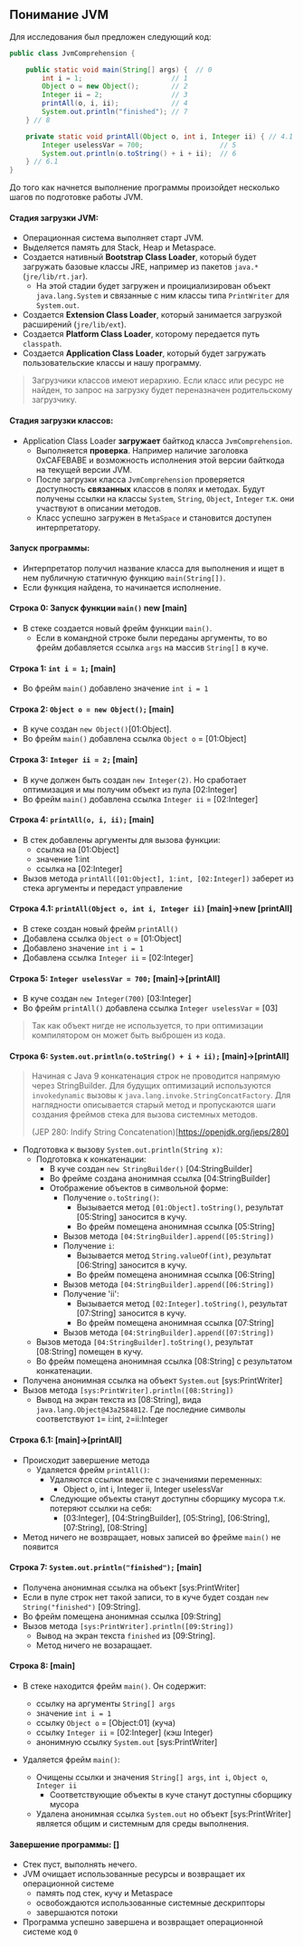 ﻿## Понимание JVM

Для исследования был предложен следующий код:

```java
public class JvmComprehension {

    public static void main(String[] args) {  // 0
        int i = 1;                      // 1
        Object o = new Object();        // 2
        Integer ii = 2;                 // 3
        printAll(o, i, ii);             // 4
        System.out.println("finished"); // 7
    } // 8

    private static void printAll(Object o, int i, Integer ii) { // 4.1
        Integer uselessVar = 700;                   // 5
        System.out.println(o.toString() + i + ii);  // 6
    } // 6.1
}
```

До того как начнется выполнение программы произойдет несколько шагов по подготовке работы JVM.

#### Стадия загрузки JVM:

- Операционная система выполняет старт JVM.
- Выделяется память для Stack, Heap и Metaspace.
- Создается нативный **Bootstrap Class Loader**, который будет загружать базовые классы JRE, например из пакетов `java.*` (`jre/lib/rt.jar`).
  - На этой стадии будет загружен и проициализирован объект `java.lang.System` и связанные с ним классы типа `PrintWriter` для `System.out`.
- Создается **Extension Class Loader**, который занимается загрузкой расширений (`jre/lib/ext`).
- Создается **Platform Class Loader**, которому передается путь `classpath`.
- Создается **Application Class Loader**, который будет загружать пользовательские классы и нашу программу.

> Загрузчики классов имеют иерархию. Если класс или ресурс не найден, то запрос на загрузку будет переназначен родительскому загрузчику.

#### Стадия загрузки классов:

- Application Class Loader **загружает** байткод класса `JvmComprehension`.
  - Выполняется **проверка**. Например наличие заголовка 0xCAFEBABE и возможность исполнения этой версии байткода на текущей версии JVM.
  - После загрузки класса `JvmComprehension` проверяется доступность **связанных** классов в полях и методах.
    Будут получены ссылки на классы `System`, `String`, `Object`, `Integer` т.к. они участвуют в описании методов.
  - Класс успешно загружен в `MetaSpace` и становится доступен интерпретатору.

#### Запуск программы:

  - Интерпретатор получил название класса для выполнения и ищет в нем публичную статичную функцию `main(String[])`.
  - Если функция найдена, то начинается исполнение.
  
#### Строка 0: Запуск функции `main()` new [main]

- В стеке создается новый фрейм функции `main()`.
  - Если в командной строке были переданы аргументы, то во фрейм добавляется ссылка `args` на массив `String[]` в куче.

#### Строка 1: `int i = 1;` [main]

- Во фрейм `main()` добавлено значение `int i = 1`

#### Строка 2: `Object o = new Object();` [main]

- В куче создан `new Object()`[01:Object].
- Во фрейм `main()` добавлена ссылка `Object o` = [01:Object]

#### Строка 3: `Integer ii = 2;` [main]

- В куче должен быть создан `new Integer(2)`. Но сработает оптимизация и мы получим объект из пула [02:Integer]
- Во фрейм `main()` добавлена ссылка `Integer ii` = [02:Integer]

#### Строка 4: `printAll(o, i, ii);` [main]

- В стек добавлены аргументы для вызова функции:
  - ссылка на [01:Object]
  - значение 1:int
  - ссылка на [02:Integer]
- Вызов метода `printAll([01:Object], 1:int, [02:Integer])` заберет из стека аргументы и передаст управление

#### Строка 4.1: `printAll(Object o, int i, Integer ii)` [main]->new [printAll]
  
  - В стеке создан новый фрейм `printAll()`
  - Добавлена ссылка `Object o` = [01:Object]
  - Добавлено значение `int i = 1`
  - Добавлена ссылка `Integer ii` = [02:Integer]

#### Строка 5: `Integer uselessVar = 700;` [main]->[printAll]

- В куче создан `new Integer(700)` [03:Integer]
- Во фрейм `printAll()` добавлена ссылка `Integer uselessVar` = [03]

> Так как объект нигде не используется, то при оптимизации компилятором он может быть выброшен из кода.

#### Строка 6: `System.out.println(o.toString() + i + ii);` [main]->[printAll]

> Начиная с Java 9 конкатенация строк не проводится напрямую через StringBuilder. Для будущих оптимизаций используются `invokedynamic` вызовы к `java.lang.invoke.StringConcatFactory`. Для наглядности описывается старый метод и пропускаются шаги создания фреймов стека для вызова системных методов.
>
> (JEP 280: Indify String Concatenation)[https://openjdk.org/jeps/280]

- Подготовка к вызову `System.out.println(String x)`:
  - Подготовка к конкатенации:
    - В куче создан `new StringBuilder()` [04:StringBuilder]
    - Во фрейме создана анонимная ссылка [04:StringBuilder]
    - Отображение объектов в символьной форме:
      - Получение `o.toString()`:
        - Вызывается метод `[01:Object].toString()`, результат [05:String] заносится в кучу.
        - Во фрейм помещена анонимная ссылка [05:String]
      - Вызов метода `[04:StringBuilder].append([05:String])`
      - Получение `i`:
        - Вызывается метод `String.valueOf(int)`, результат [06:String] заносится в кучу.
        - Во фрейм помещена анонимная ссылка [06:String]
      - Вызов метода `[04:StringBuilder].append([06:String])`
      - Получение 'ii':
        - Вызывается метод `[02:Integer].toString()`, результат [07:String] заносится в кучу.
        - Во фрейм помещена анонимная ссылка [07:String]
      - Вызов метода `[04:StringBuilder].append([07:String])`
  - Вызов метода `[04:StringBuilder].toString()`, результат [08:String] помещен в кучу.
  - Во фрейм помещена анонимная ссылка [08:String] с результатом конкатенации.
- Получена анонимная ссылка на объект `System.out` [sys:PrintWriter]
- Вызов метода `[sys:PrintWriter].println([08:String])`
  - Вывод на экран текста из [08:String], вида `java.lang.Object@43a2584812`. Где последние символы соответствуют `1`= i:int, `2`=ii:Integer

#### Строка 6.1: [main]->[printAll]

- Происходит завершение метода
  - Удаляется фрейм `printAll()`:
    - Удаляются ссылки вместе с значениями переменных:
      - Object o, int i, Integer ii, Integer uselessVar
    - Следующие объекты станут доступны сборщику мусора т.к. потеряют ссылки на себя:
      - [03:Integer], [04:StringBuilder], [05:String], [06:String], [07:String], [08:String]
- Метод ничего не возвращает, новых записей во фрейме `main()` не появится
  
#### Строка 7: `System.out.println("finished");` [main]

- Получена анонимная ссылка на объект [sys:PrintWriter]
- Если в пуле строк нет такой записи, то в куче будет создан `new String("finished")` [09:String].
- Во фрейм помещена анонимная ссылка [09:String]
- Вызов метода `[sys:PrintWriter].println([09:String])`
  - Вывод на экран текста `finished` из [09:String].
  - Метод ничего не возаращает.

#### Строка 8: [main]

- В стеке находится фрейм `main()`. Он содержит:
  - ссылку на аргументы `String[] args`
  - значение `int i = 1`
  - ссылку `Object o` = [Object:01] (куча)
  - ссылку `Integer ii` = [02:Integer] (кэш Integer)
  - анонимную ссылку `System.out` [sys:PrintWriter]

- Удаляется фрейм `main()`:
  - Очищены ссылки и значения `String[] args`, `int i`, `Object o`, `Integer ii`
    - Соответствующие объекты в куче станут доступны сборщику мусора
  - Удалена анонимная ссылка `System.out` но объект [sys:PrintWriter] является общим и системным для среды выполнения.

#### Завершение программы: []

- Стек пуст, выполнять нечего.
- JVM очищает использованные ресурсы и возвращает их операционной системе
  - память под стек, кучу и Metaspace
  - освобождаются использованные системные дескрипторы
  - завершаются потоки
- Программа успешно завершена и возвращает операционной системе код `0`

